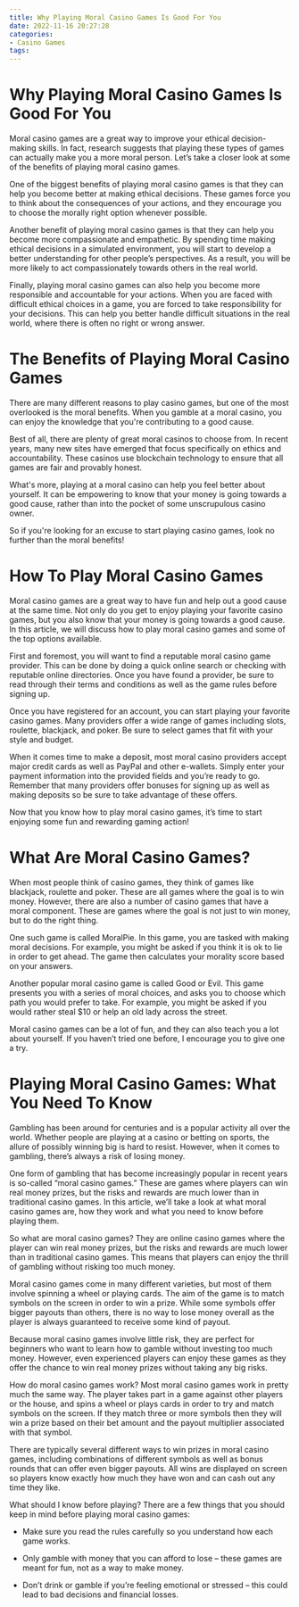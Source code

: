 ```yaml
---
title: Why Playing Moral Casino Games Is Good For You
date: 2022-11-16 20:27:28
categories:
- Casino Games
tags:
---
```



#  Why Playing Moral Casino Games Is Good For You

Moral casino games are a great way to improve your ethical decision-making skills. In fact, research suggests that playing these types of games can actually make you a more moral person. Let’s take a closer look at some of the benefits of playing moral casino games.

One of the biggest benefits of playing moral casino games is that they can help you become better at making ethical decisions. These games force you to think about the consequences of your actions, and they encourage you to choose the morally right option whenever possible.

Another benefit of playing moral casino games is that they can help you become more compassionate and empathetic. By spending time making ethical decisions in a simulated environment, you will start to develop a better understanding for other people’s perspectives. As a result, you will be more likely to act compassionately towards others in the real world.

Finally, playing moral casino games can also help you become more responsible and accountable for your actions. When you are faced with difficult ethical choices in a game, you are forced to take responsibility for your decisions. This can help you better handle difficult situations in the real world, where there is often no right or wrong answer.

#  The Benefits of Playing Moral Casino Games

There are many different reasons to play casino games, but one of the most overlooked is the moral benefits. When you gamble at a moral casino, you can enjoy the knowledge that you're contributing to a good cause.

Best of all, there are plenty of great moral casinos to choose from. In recent years, many new sites have emerged that focus specifically on ethics and accountability. These casinos use blockchain technology to ensure that all games are fair and provably honest.

What's more, playing at a moral casino can help you feel better about yourself. It can be empowering to know that your money is going towards a good cause, rather than into the pocket of some unscrupulous casino owner.

So if you're looking for an excuse to start playing casino games, look no further than the moral benefits!

#  How To Play Moral Casino Games

Moral casino games are a great way to have fun and help out a good cause at the same time. Not only do you get to enjoy playing your favorite casino games, but you also know that your money is going towards a good cause. In this article, we will discuss how to play moral casino games and some of the top options available.

First and foremost, you will want to find a reputable moral casino game provider. This can be done by doing a quick online search or checking with reputable online directories. Once you have found a provider, be sure to read through their terms and conditions as well as the game rules before signing up.

Once you have registered for an account, you can start playing your favorite casino games. Many providers offer a wide range of games including slots, roulette, blackjack, and poker. Be sure to select games that fit with your style and budget.

When it comes time to make a deposit, most moral casino providers accept major credit cards as well as PayPal and other e-wallets. Simply enter your payment information into the provided fields and you’re ready to go. Remember that many providers offer bonuses for signing up as well as making deposits so be sure to take advantage of these offers.

Now that you know how to play moral casino games, it’s time to start enjoying some fun and rewarding gaming action!

#  What Are Moral Casino Games?

When most people think of casino games, they think of games like blackjack, roulette and poker. These are all games where the goal is to win money. However, there are also a number of casino games that have a moral component. These are games where the goal is not just to win money, but to do the right thing.

One such game is called MoralPie. In this game, you are tasked with making moral decisions. For example, you might be asked if you think it is ok to lie in order to get ahead. The game then calculates your morality score based on your answers.

Another popular moral casino game is called Good or Evil. This game presents you with a series of moral choices, and asks you to choose which path you would prefer to take. For example, you might be asked if you would rather steal $10 or help an old lady across the street.

Moral casino games can be a lot of fun, and they can also teach you a lot about yourself. If you haven’t tried one before, I encourage you to give one a try.

#  Playing Moral Casino Games: What You Need To Know

Gambling has been around for centuries and is a popular activity all over the world. Whether people are playing at a casino or betting on sports, the allure of possibly winning big is hard to resist. However, when it comes to gambling, there’s always a risk of losing money.

One form of gambling that has become increasingly popular in recent years is so-called “moral casino games.” These are games where players can win real money prizes, but the risks and rewards are much lower than in traditional casino games. In this article, we’ll take a look at what moral casino games are, how they work and what you need to know before playing them.

So what are moral casino games? They are online casino games where the player can win real money prizes, but the risks and rewards are much lower than in traditional casino games. This means that players can enjoy the thrill of gambling without risking too much money.

 Moral casino games come in many different varieties, but most of them involve spinning a wheel or playing cards. The aim of the game is to match symbols on the screen in order to win a prize. While some symbols offer bigger payouts than others, there is no way to lose money overall as the player is always guaranteed to receive some kind of payout.

Because moral casino games involve little risk, they are perfect for beginners who want to learn how to gamble without investing too much money. However, even experienced players can enjoy these games as they offer the chance to win real money prizes without taking any big risks.

How do moral casino games work? Most moral casino games work in pretty much the same way. The player takes part in a game against other players or the house, and spins a wheel or plays cards in order to try and match symbols on the screen. If they match three or more symbols then they will win a prize based on their bet amount and the payout multiplier associated with that symbol.

There are typically several different ways to win prizes in moral casino games, including combinations of different symbols as well as bonus rounds that can offer even bigger payouts. All wins are displayed on screen so players know exactly how much they have won and can cash out any time they like.

What should I know before playing? There are a few things that you should keep in mind before playing moral casino games:

- Make sure you read the rules carefully so you understand how each game works.

- Only gamble with money that you can afford to lose – these games are meant for fun, not as a way to make money.

- Don’t drink or gamble if you’re feeling emotional or stressed – this could lead to bad decisions and financial losses.
